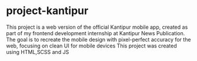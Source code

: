 # project-kantipur
This project is a web version of the official Kantipur mobile app, created as part of my frontend development internship at Kantipur News Publication. The goal is to recreate the mobile design with pixel-perfect accuracy for the web, focusing on clean UI for mobile devices
This project was created using HTML,SCSS and JS

